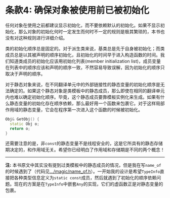 # 条款4: 确保对象被使用前已被初始化

任何对象在使用之前都建议显示初始化，而不要依赖默认的初始化。如果不显示初始化，那么对象的初始化何时一定发生而何时不一定的规则是极其繁琐的，本书也没有对这种规则进行详细介绍。

类的初始化顺序总是固定的。对于派生类来说，基类总是先于自身被初始化；而类成员总是以其被声明的顺序初始化，且初始化的时间早于进入构造函数的时间。我们知道类成员的初始化应该用初始化列表(member initialization list)，成员变量在列表中的顺序应该和声明的顺序一致，不然容易导致误解，因为初始化的顺序只取决于声明的顺序。

对于静态对象来说，在不同翻译单元中的外部链接性的静态变量的初始化顺序是无法确定的。如果这个静态对象是类模板中的静态成员，那么即使在相同的翻译单元内也难以确定初始化顺序。毕竟，这个静态成员要靠模板实例化来生成。如果有什么静态变量的初始化存在顺序依赖，那么最好用一个函数来包裹它。对于这样局部作用域的静态变量，它会在程序第一次进入这个函数的时候被初始化。

```c++
Obj& GetObj() {
  static Obj o;
  return o;
}
```

还需要注意的是，非`const`的静态变量不是线程安全的，这是它所具有的静态存储期决定的，和作用域无关。希望你已经明白了作用域和存储期是不同的两个概念！

---
**注:** 本书原文中其实没有提到过类模板中的静态成员的情况，但是我在写`name_of`的时候遇到了（代码见[.../magic/name_of.h](https://github.com/coyorkdow/magic/blob/main/name_of.h)）。一开始我的设计是希望`TypeInfo`直接把各种类型信息定义为`static const`成员，然后就遇到了初始化的顺序依赖问题。现在的方案是在`TypeInfo`中嵌套`Any`的实现，它们的虚函数正是对静态变量的包裹。

